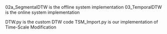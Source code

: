 02a_SegmentalDTW is the offline system implementation
03_TemporalDTW is the online system implementation

DTW.py is the custom DTW code
TSM_Import.py is our implementation of Time-Scale Modification